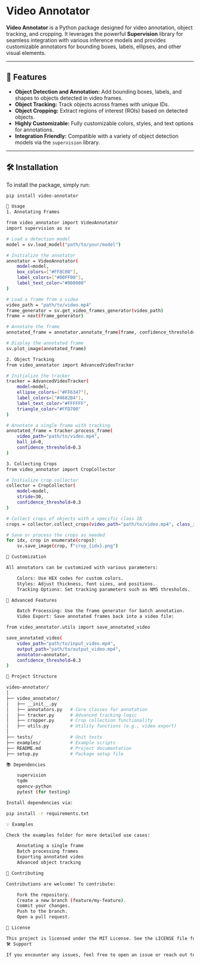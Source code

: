 # Video Annotator

**Video Annotator** is a Python package designed for video annotation, object tracking, and cropping. It leverages the powerful **Supervision** library for seamless integration with various inference models and provides customizable annotators for bounding boxes, labels, ellipses, and other visual elements.

---

## 🚀 Features
- **Object Detection and Annotation:**
  Add bounding boxes, labels, and shapes to objects detected in video frames.
- **Object Tracking:**
  Track objects across frames with unique IDs.
- **Object Cropping:**
  Extract regions of interest (ROIs) based on detected objects.
- **Highly Customizable:**
  Fully customizable colors, styles, and text options for annotations.
- **Integration Friendly:**
  Compatible with a variety of object detection models via the `supervision` library.

---

## 🛠️ Installation
To install the package, simply run:
```bash
pip install video-annotator

📖 Usage
1. Annotating Frames

from video_annotator import VideoAnnotator
import supervision as sv

# Load a detection model
model = sv.load_model("path/to/your/model")

# Initialize the annotator
annotator = VideoAnnotator(
    model=model,
    box_colors=["#FF8C00"],
    label_colors=["#00FF00"],
    label_text_color="#000000"
)

# Load a frame from a video
video_path = "path/to/video.mp4"
frame_generator = sv.get_video_frames_generator(video_path)
frame = next(frame_generator)

# Annotate the frame
annotated_frame = annotator.annotate_frame(frame, confidence_threshold=0.3)

# Display the annotated frame
sv.plot_image(annotated_frame)

2. Object Tracking
from video_annotator import AdvancedVideoTracker

# Initialize the tracker
tracker = AdvancedVideoTracker(
    model=model,
    ellipse_colors=["#FF6347"],
    label_colors=["#4682B4"],
    label_text_color="#FFFFFF",
    triangle_color="#FFD700"
)

# Annotate a single frame with tracking
annotated_frame = tracker.process_frame(
    video_path="path/to/video.mp4",
    ball_id=0,
    confidence_threshold=0.3
)

3. Collecting Crops
from video_annotator import CropCollector

# Initialize crop collector
collector = CropCollector(
    model=model,
    stride=30,
    confidence_threshold=0.3
)

# Collect crops of objects with a specific class ID
crops = collector.collect_crops(video_path="path/to/video.mp4", class_id=2)

# Save or process the crops as needed
for idx, crop in enumerate(crops):
    sv.save_image(crop, f"crop_{idx}.png")

🎨 Customization

All annotators can be customized with various parameters:

    Colors: Use HEX codes for custom colors.
    Styles: Adjust thickness, font sizes, and positions.
    Tracking Options: Set tracking parameters such as NMS thresholds.

🌟 Advanced Features

    Batch Processing: Use the frame generator for batch annotation.
    Video Export: Save annotated frames back into a video file:

from video_annotator.utils import save_annotated_video

save_annotated_video(
    video_path="path/to/input_video.mp4",
    output_path="path/to/output_video.mp4",
    annotator=annotator,
    confidence_threshold=0.3
)

📂 Project Structure

video-annotator/
│
├── video_annotator/
│   ├── __init__.py
│   ├── annotators.py   # Core classes for annotation
│   ├── tracker.py      # Advanced tracking logic
│   ├── cropper.py      # Crop collection functionality
│   ├── utils.py        # Utility functions (e.g., video export)
│
├── tests/              # Unit tests
├── examples/           # Example scripts
├── README.md           # Project documentation
├── setup.py            # Package setup file

📚 Dependencies

    supervision
    tqdm
    opencv-python
    pytest (for testing)

Install dependencies via:

pip install -r requirements.txt

💡 Examples

Check the examples folder for more detailed use cases:

    Annotating a single frame
    Batch processing frames
    Exporting annotated video
    Advanced object tracking

🤝 Contributing

Contributions are welcome! To contribute:

    Fork the repository.
    Create a new branch (feature/my-feature).
    Commit your changes.
    Push to the branch.
    Open a pull request.

📜 License

This project is licensed under the MIT License. See the LICENSE file for details.
🛠️ Support

If you encounter any issues, feel free to open an issue or reach out to [project email/contact].